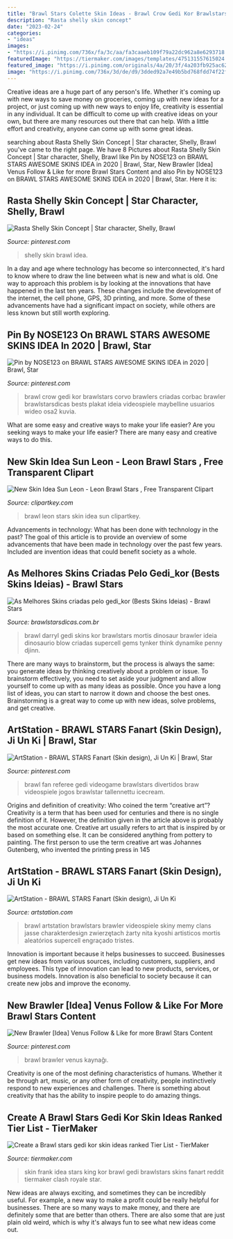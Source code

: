 ```yaml
---
title: "Brawl Stars Colette Skin Ideas - Brawl Crow Gedi Kor Brawlstars Corvo Brawlers Criadas Corbac Brawler Brawlstarsdicas Bests Plakat Ideia Videospiele Maybelline Usuarios Wideo Osa2 Kuvia"
description: "Rasta shelly skin concept"
date: "2023-02-24"
categories:
- "ideas"
images:
- "https://i.pinimg.com/736x/fa/3c/aa/fa3caaeb109f79a22dc962a8e6293718.jpg"
featuredImage: "https://tiermaker.com/images/templates/475131557615024.jpeg"
featured_image: "https://i.pinimg.com/originals/4a/20/3f/4a203fb925ac62087034055b9fc3e277.jpg"
image: "https://i.pinimg.com/736x/3d/de/d9/3dded92a7e49b5bd768fdd74f22f4eba.jpg"
---
```



Creative ideas are a huge part of any person's life. Whether it's coming up with new ways to save money on groceries, coming up with new ideas for a project, or just coming up with new ways to enjoy life, creativity is essential in any individual. It can be difficult to come up with creative ideas on your own, but there are many resources out there that can help. With a little effort and creativity, anyone can come up with some great ideas.

	

		
searching about Rasta Shelly Skin Concept | Star character, Shelly, Brawl you've came to the right page. We have 8 Pictures about Rasta Shelly Skin Concept | Star character, Shelly, Brawl like Pin by NOSE123 on BRAWL STARS AWESOME SKINS IDEA in 2020 | Brawl, Star, New Brawler [Idea] Venus Follow &amp; Like for more Brawl Stars Content and also Pin by NOSE123 on BRAWL STARS AWESOME SKINS IDEA in 2020 | Brawl, Star. Here it is:
		
    
## Rasta Shelly Skin Concept | Star Character, Shelly, Brawl

<img loading=lazy src="https://i.pinimg.com/736x/fa/3c/aa/fa3caaeb109f79a22dc962a8e6293718.jpg" onerror="this.onerror=null;this.src='https://tse1.mm.bing.net/th?id=OIP.1QqTJS7R0GQjY4AqLS8xXQHaFj&amp;pid=15.1';" alt="Rasta Shelly Skin Concept | Star character, Shelly, Brawl">

_Source: pinterest.com_

>shelly skin brawl idea. 

	

In a day and age where technology has become so interconnected, it's hard to know where to draw the line between what is new and what is old. One way to approach this problem is by looking at the innovations that have happened in the last ten years. These changes include the development of the internet, the cell phone, GPS, 3D printing, and more. Some of these advancements have had a significant impact on society, while others are less known but still worth exploring.

    
## Pin By NOSE123 On BRAWL STARS AWESOME SKINS IDEA In 2020 | Brawl, Star

<img loading=lazy src="https://i.pinimg.com/736x/6f/44/68/6f4468726eacf3f949511cc03a5110ed.jpg" onerror="this.onerror=null;this.src='https://tse1.mm.bing.net/th?id=OIP.mqGdevZRiD_QY1fvKG7FXwHaHa&amp;pid=15.1';" alt="Pin by NOSE123 on BRAWL STARS AWESOME SKINS IDEA in 2020 | Brawl, Star">

_Source: pinterest.com_

>brawl crow gedi kor brawlstars corvo brawlers criadas corbac brawler brawlstarsdicas bests plakat ideia videospiele maybelline usuarios wideo osa2 kuvia. 

	

What are some easy and creative ways to make your life easier?
Are you seeking ways to make your life easier? There are many easy and creative ways to do this.

    
## New Skin Idea Sun Leon - Leon Brawl Stars , Free Transparent Clipart

<img loading=lazy src="https://www.clipartkey.com/mpngs/m/314-3141642_new-skin-idea-sun-leon-leon-brawl-stars.png" onerror="this.onerror=null;this.src='https://tse3.mm.bing.net/th?id=OIP.EFKvXZ-A8rUrMJGMCyZFdgHaL5&amp;pid=15.1';" alt="New Skin Idea Sun Leon - Leon Brawl Stars , Free Transparent Clipart">

_Source: clipartkey.com_

>brawl leon stars skin idea sun clipartkey. 

	

Advancements in technology: What has been done with technology in the past?
The goal of this article is to provide an overview of some advancements that have been made in technology over the past few years. Included are invention ideas that could benefit society as a whole.

    
## As Melhores Skins Criadas Pelo Gedi_kor (Bests Skins Ideias) - Brawl Stars

<img loading=lazy src="https://www.brawlstarsdicas.com.br/wp-content/uploads/2019/03/ideia-skin-brawl-stars-dinosauro-darryl-gedi_kor.jpg" onerror="this.onerror=null;this.src='https://tse3.mm.bing.net/th?id=OIP.pnHuCRUgCzrn3xAnAKJl6wHaHa&amp;pid=15.1';" alt="As Melhores Skins criadas pelo gedi_kor (Bests Skins Ideias) - Brawl Stars">

_Source: brawlstarsdicas.com.br_

>brawl darryl gedi skins kor brawlstars mortis dinosaur brawler ideia dinosaurio blow criadas supercell gems tynker think dynamike penny djinn. 

	

There are many ways to brainstorm, but the process is always the same: you generate ideas by thinking creatively about a problem or issue. To brainstorm effectively, you need to set aside your judgment and allow yourself to come up with as many ideas as possible. Once you have a long list of ideas, you can start to narrow it down and choose the best ones. Brainstorming is a great way to come up with new ideas, solve problems, and get creative.

    
## ArtStation - BRAWL STARS Fanart (Skin Design), Ji Un Ki | Brawl, Star

<img loading=lazy src="https://i.pinimg.com/originals/4a/20/3f/4a203fb925ac62087034055b9fc3e277.jpg" onerror="this.onerror=null;this.src='https://tse1.mm.bing.net/th?id=OIP.NyELpFs-O-BjzvIqwlQOOwHaHa&amp;pid=15.1';" alt="ArtStation - BRAWL STARS Fanart (Skin design), Ji Un Ki | Brawl, Star">

_Source: pinterest.com_

>brawl fan referee gedi videogame brawlstars divertidos braw videospiele jogos brawlstar tallennettu icecream. 

	

Origins and definition of creativity: Who coined the term “creative art”?
Creativity is a term that has been used for centuries and there is no single definition of it. However, the definition given in the article above is probably the most accurate one. Creative art usually refers to art that is inspired by or based on something else. It can be considered anything from pottery to painting. The first person to use the term creative art was Johannes Gutenberg, who invented the printing press in 145
    
## ArtStation - BRAWL STARS Fanart (Skin Design), Ji Un Ki

<img loading=lazy src="https://cdnb.artstation.com/p/assets/images/images/017/349/779/large/ji-un-ki-.jpg?1555599063" onerror="this.onerror=null;this.src='https://tse4.mm.bing.net/th?id=OIP.PT9A-IPxPmjGG19xnKfROAHaHa&amp;pid=15.1';" alt="ArtStation - BRAWL STARS Fanart (Skin design), Ji Un Ki">

_Source: artstation.com_

>brawl artstation brawlstars brawler videospiele skiny memy clans jasse charakterdesign zwierzętach żarty nita kyoshi artisticos mortis aleatórios supercell engraçado tristes. 

	

Innovation is important because it helps businesses to succeed. Businesses get new ideas from various sources, including customers, suppliers, and employees. This type of innovation can lead to new products, services, or business models. Innovation is also beneficial to society because it can create new jobs and improve the economy.

    
## New Brawler [Idea] Venus Follow &amp; Like For More Brawl Stars Content

<img loading=lazy src="https://i.pinimg.com/736x/3d/de/d9/3dded92a7e49b5bd768fdd74f22f4eba.jpg" onerror="this.onerror=null;this.src='https://tse2.mm.bing.net/th?id=OIP.8iYIlx4Zru6wu3GIsOHHtwHaEf&amp;pid=15.1';" alt="New Brawler [Idea] Venus Follow &amp; Like for more Brawl Stars Content">

_Source: pinterest.com_

>brawl brawler venus kaynağı. 

	

Creativity is one of the most defining characteristics of humans. Whether it be through art, music, or any other form of creativity, people instinctively respond to new experiences and challenges. There is something about creativity that has the ability to inspire people to do amazing things.

    
## Create A Brawl Stars Gedi Kor Skin Ideas Ranked Tier List - TierMaker

<img loading=lazy src="https://tiermaker.com/images/templates/475131557615024.jpeg" onerror="this.onerror=null;this.src='https://tse1.mm.bing.net/th?id=OIP.csc9X73dGFHzBrJ6nwQIMAAAAA&amp;pid=15.1';" alt="Create a Brawl stars gedi kor skin ideas ranked Tier List - TierMaker">

_Source: tiermaker.com_

>skin frank idea stars king kor brawl gedi brawlstars skins fanart reddit tiermaker clash royale star. 

	

New ideas are always exciting, and sometimes they can be incredibly useful. For example, a new way to make a profit could be really helpful for businesses. There are so many ways to make money, and there are definitely some that are better than others. There are also some that are just plain old weird, which is why it's always fun to see what new ideas come out.

